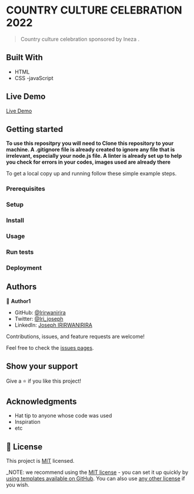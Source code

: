 
# COUNTRY CULTURE CELEBRATION 2022

> Country culture celebration sponsored by Ineza .


## Built With

- HTML
- CSS
-javaScript

## Live Demo 


[Live Demo](https://irirwanirira.github.io/Capstone-project-1/)



## Getting started

**To use this repositpry you will need to Clone this repository to your machine. A .gitignore file is already created to ignore any file that is irrelevant, especially your node.js file. A linter is already set up to help you check for errors in your codes, images used are already there**

To get a local copy up and running follow these simple example steps.

### Prerequisites

### Setup

### Install

### Usage

### Run tests

### Deployment

## Authors



👤 **Author1**

- GitHub: [@Irirwanirira](https://github.com/Irirwanirira)
- Twitter: [@Iri_joseph](https://twitter.com/Irirwanirira)
- LinkedIn: [Joseph IRIRWANIRIRA](https://linkedin.com/in/joseph-irirwanirira-74666623a/)


Contributions, issues, and feature requests are welcome!

Feel free to check the [issues pages](https://github.com/Irirwanirira/Capstone-project-1/issues).

## Show your support

Give a ⭐️ if you like this project!

## Acknowledgments

- Hat tip to anyone whose code was used
- Inspiration
- etc

## 📝 License

This project is [MIT](./LICENSE) licensed.

_NOTE: we recommend using the [MIT license](https://choosealicense.com/licenses/mit/) - you can set it up quickly by [using templates available on GitHub](https://docs.github.com/en/communities/setting-up-your-project-for-healthy-contributions/adding-a-license-to-a-repository). You can also use [any other license](https://choosealicense.com/licenses/) if you wish. 
